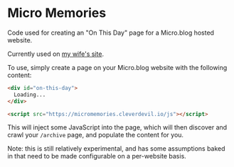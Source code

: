 Micro Memories
==============

Code used for creating an "On This Day" page for a Micro.blog hosted website.

Currently used on [my wife's site](http://cleverangel.org/on-this-day).

To use, simply create a page on your Micro.blog website with the following
content:

```html
<div id="on-this-day">
  Loading...
</div>

<script src="https://micromemories.cleverdevil.io/js"></script>
```

This will inject some JavaScript into the page, which will then discover and
crawl your `/archive` page, and populate the content for you.

Note: this is still relatively experimental, and has some assumptions baked in
that need to be made configurable on a per-website basis.
